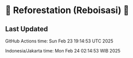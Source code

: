 
# 🌳 Reforestation (Reboisasi) 🌲

## Last Updated

GitHub Actions time: Sun Feb 23 19:14:53 UTC 2025

Indonesia/Jakarta time: Mon Feb 24 02:14:53 WIB 2025
